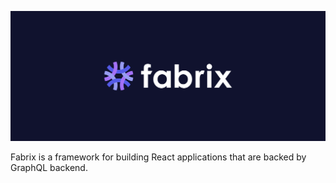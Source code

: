 ![cover](../assets/cover.png)

Fabrix is a framework for building React applications that are backed by GraphQL backend.
